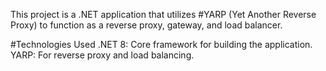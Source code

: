 This project is a .NET application that utilizes #YARP (Yet Another Reverse Proxy) to function as a reverse proxy, gateway, and load balancer. 

#Technologies Used
.NET 8: Core framework for building the application.
YARP: For reverse proxy and load balancing.
